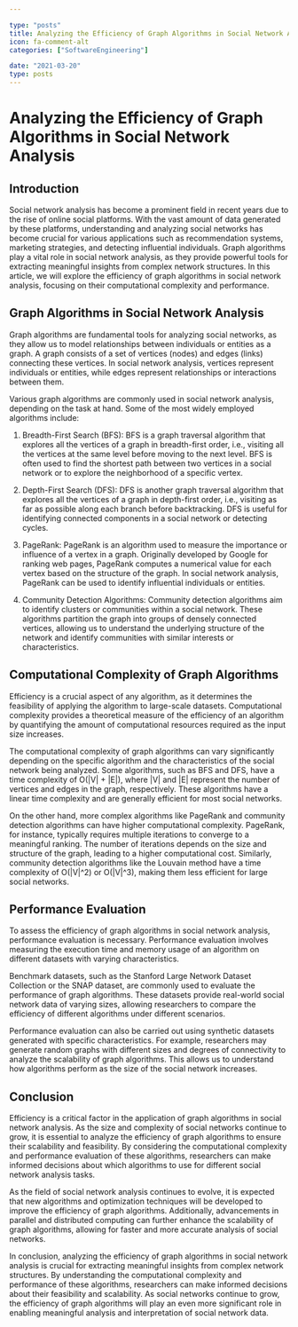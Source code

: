 ```yaml
---

type: "posts"
title: Analyzing the Efficiency of Graph Algorithms in Social Network Analysis
icon: fa-comment-alt
categories: ["SoftwareEngineering"]

date: "2021-03-20"
type: posts
---
```





# Analyzing the Efficiency of Graph Algorithms in Social Network Analysis

## Introduction

Social network analysis has become a prominent field in recent years due to the rise of online social platforms. With the vast amount of data generated by these platforms, understanding and analyzing social networks has become crucial for various applications such as recommendation systems, marketing strategies, and detecting influential individuals. Graph algorithms play a vital role in social network analysis, as they provide powerful tools for extracting meaningful insights from complex network structures. In this article, we will explore the efficiency of graph algorithms in social network analysis, focusing on their computational complexity and performance.

## Graph Algorithms in Social Network Analysis

Graph algorithms are fundamental tools for analyzing social networks, as they allow us to model relationships between individuals or entities as a graph. A graph consists of a set of vertices (nodes) and edges (links) connecting these vertices. In social network analysis, vertices represent individuals or entities, while edges represent relationships or interactions between them.

Various graph algorithms are commonly used in social network analysis, depending on the task at hand. Some of the most widely employed algorithms include:

1. Breadth-First Search (BFS): BFS is a graph traversal algorithm that explores all the vertices of a graph in breadth-first order, i.e., visiting all the vertices at the same level before moving to the next level. BFS is often used to find the shortest path between two vertices in a social network or to explore the neighborhood of a specific vertex.

2. Depth-First Search (DFS): DFS is another graph traversal algorithm that explores all the vertices of a graph in depth-first order, i.e., visiting as far as possible along each branch before backtracking. DFS is useful for identifying connected components in a social network or detecting cycles.

3. PageRank: PageRank is an algorithm used to measure the importance or influence of a vertex in a graph. Originally developed by Google for ranking web pages, PageRank computes a numerical value for each vertex based on the structure of the graph. In social network analysis, PageRank can be used to identify influential individuals or entities.

4. Community Detection Algorithms: Community detection algorithms aim to identify clusters or communities within a social network. These algorithms partition the graph into groups of densely connected vertices, allowing us to understand the underlying structure of the network and identify communities with similar interests or characteristics.

## Computational Complexity of Graph Algorithms

Efficiency is a crucial aspect of any algorithm, as it determines the feasibility of applying the algorithm to large-scale datasets. Computational complexity provides a theoretical measure of the efficiency of an algorithm by quantifying the amount of computational resources required as the input size increases.

The computational complexity of graph algorithms can vary significantly depending on the specific algorithm and the characteristics of the social network being analyzed. Some algorithms, such as BFS and DFS, have a time complexity of O(|V| + |E|), where |V| and |E| represent the number of vertices and edges in the graph, respectively. These algorithms have a linear time complexity and are generally efficient for most social networks.

On the other hand, more complex algorithms like PageRank and community detection algorithms can have higher computational complexity. PageRank, for instance, typically requires multiple iterations to converge to a meaningful ranking. The number of iterations depends on the size and structure of the graph, leading to a higher computational cost. Similarly, community detection algorithms like the Louvain method have a time complexity of O(|V|^2) or O(|V|^3), making them less efficient for large social networks.

## Performance Evaluation

To assess the efficiency of graph algorithms in social network analysis, performance evaluation is necessary. Performance evaluation involves measuring the execution time and memory usage of an algorithm on different datasets with varying characteristics.

Benchmark datasets, such as the Stanford Large Network Dataset Collection or the SNAP dataset, are commonly used to evaluate the performance of graph algorithms. These datasets provide real-world social network data of varying sizes, allowing researchers to compare the efficiency of different algorithms under different scenarios.

Performance evaluation can also be carried out using synthetic datasets generated with specific characteristics. For example, researchers may generate random graphs with different sizes and degrees of connectivity to analyze the scalability of graph algorithms. This allows us to understand how algorithms perform as the size of the social network increases.

## Conclusion

Efficiency is a critical factor in the application of graph algorithms in social network analysis. As the size and complexity of social networks continue to grow, it is essential to analyze the efficiency of graph algorithms to ensure their scalability and feasibility. By considering the computational complexity and performance evaluation of these algorithms, researchers can make informed decisions about which algorithms to use for different social network analysis tasks.

As the field of social network analysis continues to evolve, it is expected that new algorithms and optimization techniques will be developed to improve the efficiency of graph algorithms. Additionally, advancements in parallel and distributed computing can further enhance the scalability of graph algorithms, allowing for faster and more accurate analysis of social networks.

In conclusion, analyzing the efficiency of graph algorithms in social network analysis is crucial for extracting meaningful insights from complex network structures. By understanding the computational complexity and performance of these algorithms, researchers can make informed decisions about their feasibility and scalability. As social networks continue to grow, the efficiency of graph algorithms will play an even more significant role in enabling meaningful analysis and interpretation of social network data.